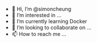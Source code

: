 - 👋 Hi, I’m @simoncheung
- 👀 I’m interested in ...
- 🌱 I’m currently learning Docker
- 💞️ I’m looking to collaborate on ...
- 📫 How to reach me ...

<!---
dmifly/dmifly is a ✨ special ✨ repository because its `README.md` (this file) appears on your GitHub profile.
You can click the Preview link to take a look at your changes.
--->
